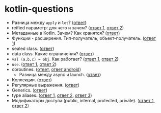 # kotlin-questions

* Разница между `apply` и `let`? ([ответ](https://medium.com/@elye.project/mastering-kotlin-standard-functions-run-with-let-also-and-apply-9cd334b0ef84))
* reified параметр: для чего и зачем? ([ответ 1](https://kotlinlang.org/docs/reference/inline-functions.html#reified-type-parameters), [ответ 2](https://stackoverflow.com/questions/45949584/how-does-the-reified-keyword-in-kotlin-work))
* Метаданные в Kotlin. Зачем? Как хранятся? ([ответ](https://speakerdeck.com/takhion/exploiting-kotlin-metadata-plus-annotation-processing))
* Функции - расширения. Тип-получатель, объект-получатель. ([ответ 1](https://stackoverflow.com/questions/45875491/what-is-a-receiver-in-kotlin))
* sealed class. ([ответ](https://stackoverflow.com/questions/50772328/what-are-sealed-classes-in-kotlin))
* data class. Какие ограничения? ([ответ](https://kotlinlang.org/docs/reference/data-classes.html))
* ```val (a,b,c) = obj```. Как работает? ([ответ 1](http://kotlinlang.org/docs/reference/multi-declarations.html), [ответ 2](https://www.baeldung.com/kotlin-destructuring-declarations))
* ```use```. ([ответ 1](https://www.tutorialkart.com/kotlin/kotlin-use-function/), [ответ 2](http://kotlinlang.org/api/latest/jvm/stdlib/kotlin.io/use.html))
* coroutines. ([ответ](https://kotlinlang.org/docs/reference/coroutines/basics.html), [ответ android](https://proandroiddev.com/async-code-using-kotlin-coroutines-233d201099ff))
  * Разница между async и launch. ([ответ](https://stackoverflow.com/questions/46226518/what-is-the-difference-between-launch-join-and-async-await-in-kotlin-coroutines))
* Коллекции. ([ответ](https://blog.jetbrains.com/kotlin/2012/09/kotlin-m3-is-out/#Collections))
* Регулярные выражения. ([ответ](https://www.baeldung.com/kotlin-regular-expressions))
* Generics. ([ответ](https://www.baeldung.com/kotlin-generics))
* type aliases. ([ответ 1](https://kotlinlang.org/docs/reference/coding-conventions.html#type-aliases), [ответ 2](https://discuss.kotlinlang.org/t/what-is-type-alias-in-kotlin/8285/2), [ответ 3](https://typealias.com/guides/all-about-type-aliases/))
* Модификаторы доступа (public, internal, protected, private). ([ответ 1](https://medium.com/@HugoMatilla/kotlin-basics-visibility-modifiers-public-internal-protected-and-private-c3bf972aee11), [ответ 2](https://kotlinlang.org/docs/reference/visibility-modifiers.html))
